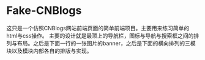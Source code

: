 # Fake-CNBlogs
这只是一个仿照CNBlogs网站前端页面的简单前端项目。主要用来练习简单的html与css操作。
主要的设计就是最顶上的导航栏，图标与导航与搜索框之间的排列与布局。之后是下面一行的一张图片的banner，之后是下面的横向排列的三模块以及模块内部各自的排版与实现。
